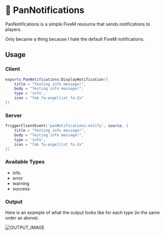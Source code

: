 # 💬 PanNotifications

PanNotifications is a simple FiveM resource that sends notifications to players.

Only became a thing because I hate the default FiveM notifications.

## Usage

### Client

```lua
exports.PanNotifications:DisplayNotification({
    title = "Testing info message!",
    body = "Testing info message!",
    type = 'info',
    icon = "fab fa-angellist fa-2x"
})
```

### Server

```lua
TriggerClientEvent('panNotifications:notify', source, {
    title = "Testing info message!",
    body = "Testing info message!",
    type = 'info',
    icon = "fab fa-angellist fa-2x"
})
```

### Available Types
- info
- error
- warning
- success

### Output

Here is an example of what the output looks like for each type (in the same order as above).

![OUTPUT_IMAGE](https://cdn.discordapp.com/attachments/902317431047979069/1169810797103419453/Screenshot_2023-11-03_012827.png?ex=6556c234&is=65444d34&hm=cc76f32d2e6a26572cd353cbbb3e13ca604086b5d08da107d485a4c743b6f139&)
